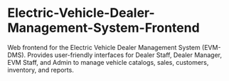 # Electric-Vehicle-Dealer-Management-System-Frontend
Web frontend for the Electric Vehicle Dealer Management System (EVM-DMS).  Provides user-friendly interfaces for Dealer Staff, Dealer Manager, EVM Staff,  and Admin to manage vehicle catalogs, sales, customers, inventory, and reports.
